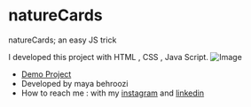 # natureCards
natureCards; an easy JS trick

I developed this project with HTML , CSS , Java Script.
![Image](![Image](https://github.com/user-attachments/assets/871a1eb9-147d-4a1c-9252-80a859e21652))

- [Demo Project](https://mayabehroozi.github.io/natureCards/) 
- Developed by maya behroozi
- How to reach me : with my [instagram](https://www.instagram.com/maya_behroozi) and 
[linkedin](https://www.linkedin.com/in/maya-behroozi-5b27a425b/) 




